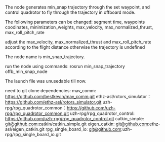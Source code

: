The node generates min_snap trajectory through the set waypoint, and control quadrotor to fly through the trajectory in offboard mode.

The following parameters can be changed: segment time, waypoints coodinates, minimization_weights, max_velocity, max_normalized_thrust, max_roll_pitch_rate

adjust the max_velocity, max_normalized_thrust and max_roll_pitch_rate according to the flight distance otherwise the trajectory is undefined


The node name is min_snap_trajectory.

run the node using commands: rosrun min_snap_trajectory offb_min_snap_node

The launch file was unusedable till now.



need to git clone dependencies: 
mav_comm: https://github.com/bestkevin/mav_comm.git
ethz-asl/rotors_simulator：https://github.com/ethz-asl/rotors_simulator.git
uzh-rpg/rpg_quadrotor_common：https://github.com/uzh-rpg/rpg_quadrotor_common.git
uzh-rpg/rpg_quadrotor_control: https://github.com/uzh-rpg/rpg_quadrotor_control.git
catkin_simple: git@github.com:catkin/catkin_simple.git
eigen_catkin: git@github.com:ethz-asl/eigen_catkin.git
rpg_single_board_io: git@github.com:uzh-rpg/rpg_single_board_io.git

